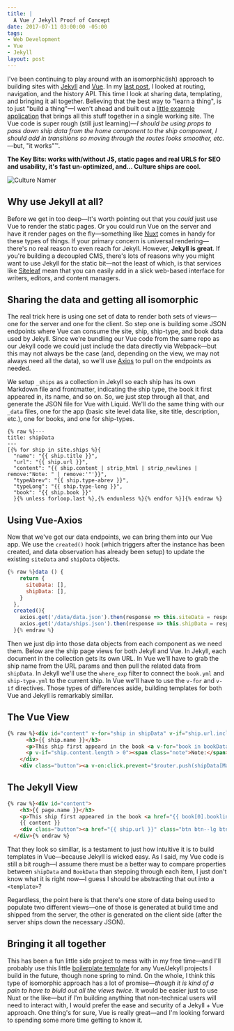 ```yaml
---
title: |
  A Vue / Jekyll Proof of Concept
date: 2017-07-11 03:00:00 -05:00
tags:
- Web Development
- Vue
- Jekyll
layout: post
---
```


I've been continuing to play around with an isomorphic(ish) approach to building sites with [Jekyll](https://jekyllrb.com) and [Vue](https://vuejs.org). In my [last post](vue-routing-with-jekyll), I looked at routing, navigation, and the history API. This time I look at sharing data, templating, and bringing it all together. Believing that the best way to "learn a thing", is to just "build a thing"—I wen't ahead and built out a [little example application](https://culture-namer.surge.sh) that brings all this stuff together in a single working site. The Vue code is super rough (still just learning)—*I should be using props to pass down ship data from the home component to the ship component, I should add in transitions so moving through the routes looks smoother, etc.*—but, "it works"™. 

**The Key Bits: works with/without JS, static pages and real URLS for SEO and usability, it's fast un-optimized, and... Culture ships are cool.**

![Culture Namer](/images/namer.gif)

## Why use Jekyll at all?

Before we get in too deep—It's worth pointing out that you *could* just use Vue to render the static pages. Or you could run Vue on the server and have it render pages on the fly—something like [Nuxt](https://nuxtjs.org) comes in handy for these types of things. If your primary concern is universal rendering—there's no real reason to even reach for Jekyll. However, **Jekyll is great**. If you're building a decoupled CMS, there's lots of reasons why you might want to use Jekyll for the static bit—not the least of which, is that services like [Siteleaf](https://www.siteleaf.com) mean that you can easily add in a slick web-based interface for writers, editors, and content managers.

## Sharing the data and getting all isomorphic

The real trick here is using one set of data to render both sets of views—one for the server and one for the client. So step one is building some JSON endpoints where Vue can consume the site, ship, ship-type, and book data used by Jekyll. Since we're bundling our Vue code from the same repo as our Jekyll code we could just include the data directly via Webpack—but this may not always be the case (and, depending on the view, we may not always need all the data), so we'll use [Axios](https://github.com/mzabriskie/axios) to pull on the endpoints as needed.

We setup `_ships` as a collection in Jekyll so each ship has its own Markdown file and frontmatter, indicating the ship type, the book it first appeared in, its name, and so on. So, we just step through all that, and generate the JSON file for Vue with Liquid. We'll do the same thing with our `_data` files, one for the app (basic site level data like, site title, description, etc.), one for books, and one for ship-types.

```liquid
{% raw %}---
title: shipData
---
[{% for ship in site.ships %}{
  "name": "{{ ship.title }}",
  "url": "{{ ship.url }}",
  "content": "{{ ship.content | strip_html | strip_newlines | remove:"Note: " | remove:'"'}}",
  "typeAbrev": "{{ ship.type-abrev }}",
  "typeLong": "{{ ship.type-long }}",
  "book": "{{ ship.book }}"
  }{% unless forloop.last %},{% endunless %}{% endfor %}]{% endraw %}
```

## Using Vue-Axios

Now that we've got our data endpoints, we can bring them into our Vue app. We use the `created()` hook (which triggers after the instance has been created, and data observation has already been setup) to update the existing `siteData` and `shipData` objects.

```javascript
{% raw %}data () {
    return {
      siteData: [],
      shipData: [],
    }
  },
  created(){
    axios.get('/data/data.json').then(response => this.siteData = response.data);
    axios.get('/data/ships.json').then(response => this.shipData = response.data);
  }{% endraw %}
```

Then we just dip into those data objects from each component as we need them. Below are the ship page views for both Jekyll and Vue. In Jekyll, each document in the collection gets its own URL. In Vue we'll have to grab the ship name from the URL params and then pull the related data from `shipData`. In Jekyll we'll use the `where_exp` filter to connect the `book.yml` and `ship-type.yml` to the current ship. In Vue we'll have to use the `v-for` and `v-if` directives. Those types of differences aside, building templates for both Vue and Jekyll is remarkably simillar.

## The Vue View

```html
{% raw %}<div id="content" v-for="ship in shipData" v-if="ship.url.includes($route.params.name)">
      <h3>{{ ship.name }}</h3>
      <p>This ship first appeard in the book <a v-for="book in bookData" v-if="ship.book === book.name" v-bind:href="book.url">{{ ship.book }}</a>—the ship is a <strong>{{ ship.typeLong }} ({{ ship.typeAbrev }})</strong>. <span v-for="type in shipTypeData" v-if="ship.typeAbrev === type.type">{{ type.description }}</span></p>
      <p v-if="ship.content.length > 0"><span class="note">Note:</span> {{ ship.content }}</p>
    </div>
    <div class="button"><a v-on:click.prevent="$router.push(shipData[Math.floor(Math.random() * shipData.length)].url)" class="btn btn--lg btn--green">Pick a Random Ship</a></div>{% endraw %}
```

## The Jekyll View

```html
{% raw %}<div id="content">
    <h3>{{ page.name }}</h3>
    <p>This ship first appeared in the book <a href="{{ book[0].booklink }}">{{ page.book }}</a>—the ship is a <strong>{{ page.type-long }} ({{ page.type-abrev }})</strong>. {{ type[0].description }}</p>
    {{ content }}
    <div class="button"><a href="{{ ship.url }}" class="btn btn--lg btn--green">Pick a Random Ship</a></div> 
  </div>{% endraw %}
```

That they look so simillar, is a testament to just how intuitive it is to build templates in Vue—because Jekyll is wicked easy. As I said, my Vue code is still a bit rough—I assume there must be a better way to compare properties between `shipData` and `BookData` than stepping through each item, I just don't know what it is right now—I guess I should be abstracting that out into a `<template>`? 

Regardless, the point here is that there's one store of data being used to populate two different views—one of those is generated at build time and shipped from the server, the other is generated on the client side (after the server ships down the necessary JSON).

## Bringing it all together

This has been a fun little side project to mess with in my free time—and I'll probably use this little [boilerplate template](https://github.com/BryanSchuetz/vue-jekyll) for any Vue/Jekyll projects I build in the future, though none spring to mind. On the whole, I think this type of isomorphic approach has a lot of promise—*though it is kind of a pain to have to biuld out all the views twice*. It would be easier just to use Nuxt or the like—but if I'm building anything that non-technical users will need to interact with, I would prefer the ease and security of a Jekyll + Vue approach. One thing's for sure, Vue is really great—and I'm looking forward to spending some more time getting to know it.
